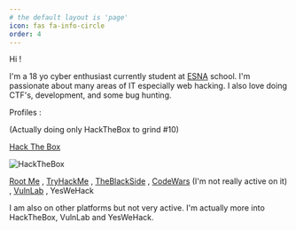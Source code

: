 ```yaml
---
# the default layout is 'page'
icon: fas fa-info-circle
order: 4
---
```


Hi !

I'm a 18 yo cyber enthusiast currently student at [ESNA](https://esna.bzh/) school.
I'm passionate about many areas of IT especially web hacking. I also love doing CTF's, development, and some bug hunting.

Profiles :

(Actually doing only HackTheBox to grind #10)

[Hack The Box](https://app.hackthebox.com/profile/377742)

![HackTheBox](https://www.hackthebox.com/badge/image/377742)

[Root Me](https://www.root-me.org/Ap4sh)  ,
[TryHackMe](https://tryhackme.com/p/Ap4sh)  ,
[TheBlackSide](https://theblackside.fr/profil/Ap4sh)  ,
[CodeWars](https://www.codewars.com/users/Ap4sh) (I'm not really active on it)  ,
[VulnLab](https://www.vulnlab.com/)  ,
YesWeHack  

I am also on other platforms but not very active. I'm actually more into HackTheBox, VulnLab and YesWeHack.
